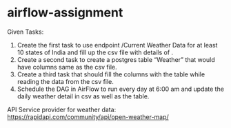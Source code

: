 # airflow-assignment

Given Tasks:
1) Create the first task to use endpoint /Current Weather Data for at least 10 states of India and fill up the csv file with details of
.
2) Create a second task to create a postgres table “Weather” that would have columns
same as the csv file.
3) Create a third task that should fill the columns with the table while reading the data from
the csv file.
4) Schedule the DAG in AirFlow to run every day at 6:00 am and update the daily weather
detail in csv as well as the table.

API Service provider for weather data: https://rapidapi.com/community/api/open-weather-map/